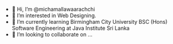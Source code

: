 - 👋 Hi, I’m @michamallawaarachchi
- 👀 I’m interested in Web Designing.
- 🌱 I’m currently learning Birmingham City University BSC (Hons) Software Engineering at Java Institute Sri Lanka
- 💞️ I’m looking to collaborate on ...

<!---
michamallawaarachchi/michamallawaarachchi is a ✨ special ✨ repository because its `README.md` (this file) appears on your GitHub profile.
You can click the Preview link to take a look at your changes.
--->
